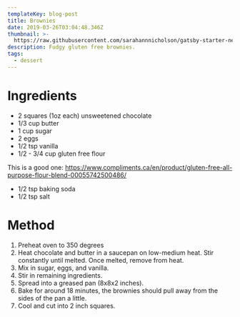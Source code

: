 ```yaml
---
templateKey: blog-post
title: Brownies
date: 2019-03-26T03:04:48.346Z
thumbnail: >-
  https://raw.githubusercontent.com/sarahannnicholson/gatsby-starter-netlify-cms/master/static/img/browniew.jpeg
description: Fudgy gluten free brownies.
tags:
  - dessert
---
```

# Ingredients

* 2 squares (1oz each) unsweetened chocolate
* 1/3 cup butter
* 1 cup sugar
* 2 eggs
* 1/2 tsp vanilla
* 1/2 - 3/4 cup gluten free flour

This is a good one: <https://www.compliments.ca/en/product/gluten-free-all-purpose-flour-blend-00055742500486/>

* 1/2 tsp baking soda
* 1/2 tsp salt

# Method

1. Preheat oven to 350 degrees
2. Heat chocolate and butter in a saucepan on low-medium heat. Stir constantly until melted. Once melted, remove from heat.
3. Mix in sugar, eggs, and vanilla.
4. Stir in remaining ingredients.
5. Spread into a greased pan (8x8x2 inches).
6. Bake for around 18 minutes, the brownies should pull away from the sides of the pan a little.
7. Cool and cut into 2 inch squares.
